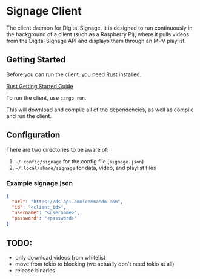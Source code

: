 # Signage Client

The client daemon for Digital Signage. It is designed to run continuously in the background of a client (such as a Raspberry Pi), where it pulls videos from the Digital Signage API and displays them through an MPV playlist.

## Getting Started

Before you can run the client, you need Rust installed.

[Rust Getting Started Guide](https://www.rust-lang.org/learn/get-started)

To run the client, use `cargo run`.

This will download and compile all of the dependencies, as well as compile and run the client.

## Configuration

There are two directories to be aware of:

1. `~/.config/signage` for the config file (`signage.json`)
2. `~/.local/share/signage` for data, video, and playlist files

### Example signage.json
```json
{
  "url": "https://ds-api.omnicommando.com",
  "id": "<client_id>",
  "username": "<username>",
  "password": "<password>"
}
```

## TODO:

- only download videos from whitelist
- move from tokio to blocking (we actually don't need tokio at all)
- release binaries
